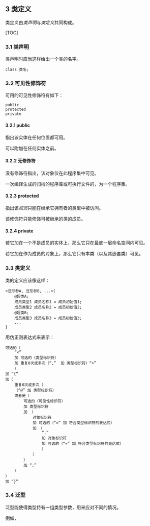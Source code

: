 ## 3 类定义

类定义由*类声明*与*类定义*共同构成。

[TOC]

### 3.1 类声明

类声明时应当这样给出一个类的名字。

``` 
class 类名;
```

### 3.2 可见性修饰符

可用的可见性修饰符有如下：

``` 
public
protected
private
```

#### 3.2.1 public

指出该实体在任何位置都可用。

可以附加在任何实体之前。

#### 3.2.2 无修饰符

没有修饰符指出，该对象仅在此程序集中可见。

一次编译生成的归档的程序库或可执行文件的，为一个程序集。

#### 3.2.3 protected

指出该*成员*只能在继承它拥有者的类型中被访问。

该修饰符只能修饰可被继承的类的成员。

#### 3.2.4 private

若它加在一个不是成员的实体上，那么它只在最底一层命名空间内可见。

若它加在作为成员的对象上，那么它只有本类（以及其嵌套类）可见。

### 3.3 类定义

类的定义应该像这样：

``` 
<泛形参A, 泛形参B, ...>{
	@超类A;
   	成员类型1 成员名称1 = 成员初始值1;
    成员类型2 成员名称2 = 成员初始值2;
    @超类B;
    成员类型3 成员名称3 = 成员初始值3;
    ...
}
```

用伪正则表达式来表示：

``` 
可选的（
 	“<”
    加 可选的（类型标识符）
    加 重复0次或多次（“,”  加 类型标识符）“>”
    ）
加 “{”
加（
	重复0次或多次（ 
    （“@” 加 类型标识符）
    或者是（
    	可选的（可见性标识符）
    	加 类型标识符 
        加 （
        	对象标识符
            加 可选的（“=” 加 符合类型标识符的表达式）
            加 （
            	“,” 
                加 对象标识符
            	加 可选的（“=” 加 符合类型标识符的表达式）
                ）
            ）
        ）
        加 “;”
    ）
）
加 “}”
```

### 3.4 泛型

泛型能使得类型持有一组类型参数，用来应对不同的情况。

例如，